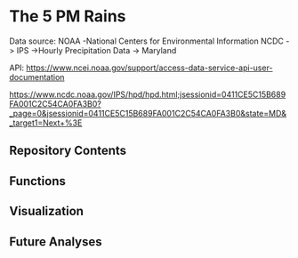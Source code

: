 # The 5 PM Rains

Data source: NOAA -National Centers for Environmental Information
NCDC -> IPS ->Hourly Precipitation Data -> Maryland

API:
https://www.ncei.noaa.gov/support/access-data-service-api-user-documentation

https://www.ncdc.noaa.gov/IPS/hpd/hpd.html;jsessionid=0411CE5C15B689FA001C2C54CA0FA3B0?_page=0&jsessionid=0411CE5C15B689FA001C2C54CA0FA3B0&state=MD&_target1=Next+%3E

## Repository Contents


## Functions


## Visualization


## Future Analyses
